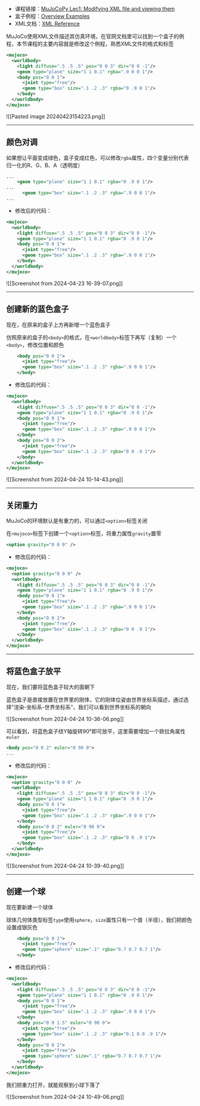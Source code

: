 + 课程链接：[MuJoCoPy Lec1: Modifying XML file and viewing them](https://www.youtube.com/watch?v=WJa-FeFRl3Q&ab_channel=PranavBhounsule)
+ 盒子例程：[Overview Examples](https://mujoco.readthedocs.io/en/stable/overview.html#examples)
+ XML文档：[XML Reference](https://mujoco.readthedocs.io/en/stable/XMLreference.html)

MuJoCo使用XML文件描述其仿真环境，在官网文档里可以找到一个盒子的例程，本节课程的主要内容就是修改这个例程，熟悉XML文件的格式和标签

```xml
<mujoco>
  <worldbody>
    <light diffuse=".5 .5 .5" pos="0 0 3" dir="0 0 -1"/>
    <geom type="plane" size="1 1 0.1" rgba=".9 0 0 1"/>
    <body pos="0 0 1">
      <joint type="free"/>
      <geom type="box" size=".1 .2 .3" rgba="0 .9 0 1"/>
    </body>
  </worldbody>
</mujoco>
```

![[Pasted image 20240423154223.png]]

---
## 颜色对调

如果想让平面变成绿色，盒子变成红色，可以修改`rgba`属性，四个变量分别代表归一化的R、G、B、A（透明度）

```xml
...
	<geom type="plane" size="1 1 0.1" rgba="0 .9 0 1"/>
...
	  <geom type="box" size=".1 .2 .3" rgba=".9 0 0 1"/>
...
```

+ 修改后的代码：

```xml
<mujoco>
  <worldbody>
    <light diffuse=".5 .5 .5" pos="0 0 3" dir="0 0 -1"/>
    <geom type="plane" size="1 1 0.1" rgba="0 .9 0 1"/>
    <body pos="0 0 1">
      <joint type="free"/>
      <geom type="box" size=".1 .2 .3" rgba=".9 0 0 1"/>
    </body>
  </worldbody>
</mujoco>
```

![[Screenshot from 2024-04-23 16-39-07.png]]

---
## 创建新的蓝色盒子

现在，在原来的盒子上方再新增一个蓝色盒子

仿照原来的盒子的`<body>`的格式，在`<worldbody>`标签下再写（复制）一个`<body>`，修改位置和颜色

```xml
	<body pos="0 0 2">
	  <joint type="free"/>
	  <geom type="box" size=".1 .2 .3" rgba=".9 0 0 1"/>
	</body>
```

+ 修改后的代码：

```xml
<mujoco>
  <worldbody>
    <light diffuse=".5 .5 .5" pos="0 0 3" dir="0 0 -1"/>
    <geom type="plane" size="1 1 0.1" rgba="0 .9 0 1"/>
    <body pos="0 0 1">
      <joint type="free"/>
      <geom type="box" size=".1 .2 .3" rgba=".9 0 0 1"/>
    </body>
    <body pos="0 0 2">
      <joint type="free"/>
      <geom type="box" size=".1 .2 .3" rgba="0 0 .9 1"/>
    </body>
  </worldbody>
</mujoco>
```

![[Screenshot from 2024-04-24 10-14-43.png]]

---
## 关闭重力

MuJoCo的环境默认是有重力的，可以通过`<option>`标签关闭

在`<mujoco>`标签下创建一个`<option>`标签，将重力属性`gravity`置零

```xml
<option gravity="0 0 0" />
```

+ 修改后的代码：

```xml
<mujoco>
  <option gravity="0 0 0" />
  <worldbody>
    <light diffuse=".5 .5 .5" pos="0 0 3" dir="0 0 -1"/>
    <geom type="plane" size="1 1 0.1" rgba="0 .9 0 1"/>
    <body pos="0 0 1">
      <joint type="free"/>
      <geom type="box" size=".1 .2 .3" rgba=".9 0 0 1"/>
    </body>
    <body pos="0 0 2">
      <joint type="free"/>
      <geom type="box" size=".1 .2 .3" rgba="0 0 .9 1"/>
    </body>
  </worldbody>
</mujoco>
```

---
## 将蓝色盒子放平

现在，我们要将蓝色盒子较大的面朝下

蓝色盒子是直接放置在世界里的刚体，它的刚体位姿由世界坐标系描述，通过选择“渲染-坐标系-世界坐标系“，我们可以看到世界坐标系的朝向

![[Screenshot from 2024-04-24 10-36-06.png]]

可以看到，将蓝色盒子绕Y轴旋转90°即可放平，这里需要增加一个欧拉角属性`euler `

```xml
<body pos="0 0 2" euler="0 90 0">
...
```

+ 修改后的代码：

```xml
<mujoco>
  <option gravity="0 0 0" />
  <worldbody>
    <light diffuse=".5 .5 .5" pos="0 0 3" dir="0 0 -1"/>
    <geom type="plane" size="1 1 0.1" rgba="0 .9 0 1"/>
    <body pos="0 0 1">
      <joint type="free"/>
      <geom type="box" size=".1 .2 .3" rgba=".9 0 0 1"/>
    </body>
    <body pos="0 0 2" euler="0 90 0">
      <joint type="free"/>
      <geom type="box" size=".1 .2 .3" rgba="0 0 .9 1"/>
    </body>
  </worldbody>
</mujoco>
```

![[Screenshot from 2024-04-24 10-39-40.png]]

---
## 创建一个球

现在要新建一个球体

球体几何体类型标签`type`使用`sphere`，`size`属性只有一个值（半径），我们把颜色设置成银灰色

```xml
    <body pos="0 0 2">
      <joint type="free"/>
      <geom type="sphere" size=".1" rgba="0.7 0.7 0.7 1"/>
    </body>
```

+ 修改后的代码：

```xml
<mujoco>
  <worldbody>
    <light diffuse=".5 .5 .5" pos="0 0 3" dir="0 0 -1"/>
    <geom type="plane" size="1 1 0.1" rgba="0 .9 0 1"/>
    <body pos="0 0 1">
      <joint type="free"/>
      <geom type="box" size=".1 .2 .3" rgba=".9 0 0 1"/>
    </body>
    <body pos="0 0 1.5" euler="0 90 0">
      <joint type="free"/>
      <geom type="box" size=".1 .2 .3" rgba="0.1 0.8 .9 1"/>
    </body>
    <body pos="0 0 2">
      <joint type="free"/>
      <geom type="sphere" size=".1" rgba="0.7 0.7 0.7 1"/>
    </body>
  </worldbody>
</mujoco>
```

我们把重力打开，就能观察到小球下落了

![[Screenshot from 2024-04-24 10-49-06.png]]